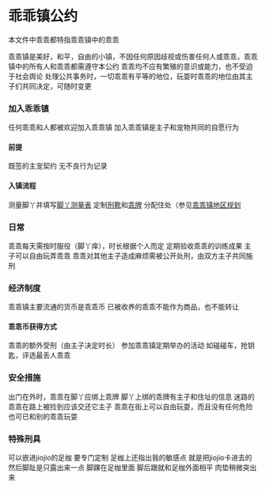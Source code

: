 # 乖乖镇公约
本文件中乖乖都特指乖乖镇中的乖乖

乖乖镇是美好，和平，自由的小镇，不因任何原因歧视或伤害任何人或乖乖，乖乖镇中的所有人和乖乖都需遵守本公约
乖乖均不应有繁殖的意识或能力，也不受迫于社会舆论
处理公共事务时，一切乖乖有平等的地位，玩耍时乖乖的地位由其主子们共同决定，可随时变更
### 加入乖乖镇
任何乖乖和人都被欢迎加入乖乖镇
加入乖乖镇是主子和宠物共同的自愿行为
#### 前提
既签的主宠契约
无不良行为记录
#### 入镇流程
测量脚丫并填写[脚丫测量表](脚丫测量表.md)
定制[刑靴][torturing_boots]和[乖牌][guai_card]
分配住处（参见[乖乖镇地区规划](乖乖镇地区规划.md)
### 日常
乖乖每天需按时服役（脚丫痒），时长根据个人而定
定期验收乖乖的训练成果
主子可以自由玩弄乖乖
乖乖对其他主子造成麻烦需被公开处刑，由双方主子共同施刑
### 经济制度
乖乖镇主要流通的货币是乖乖币
已被收养的乖乖不能作为商品，也不能转让
#### 乖乖币获得方式
乖乖的额外受刑（由主子决定时长）
参加乖乖镇定期举办的活动
如碰碰车，抢钥匙，评选最丢人乖乖

### 安全措施
出门在外时，乖乖在脚丫应绑上乖牌
脚丫上绑的乖牌有主子和住址的信息
迷路的乖乖在路上被捡到应该交还它主子
乖乖在街上可以自由玩耍，而且没有任何危险
也可已和别的乖乖玩耍

### 特殊刑具
可以嵌进jiojio的足枷
要专门定制
足枷上还指出我的敏感点
就是把jiojio卡进去的
然后脚趾是只露出来一点
脚踝在足枷里面
脚后跟就和足枷外面相平
肉垫稍微突出来

[torturing_boots]: 刑靴.md
[guai_card]: 乖卡.md

